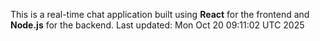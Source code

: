 This is a real-time chat application built using **React** for the frontend and **Node.js** for the backend.
Last updated: Mon Oct 20 09:11:02 UTC 2025
